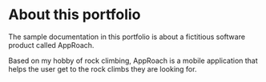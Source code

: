 # About this portfolio

The sample documentation in this portfolio is about a fictitious software product called AppRoach. 

Based on my hobby of rock climbing, AppRoach is a mobile application that helps the user get to the rock climbs they are looking for.